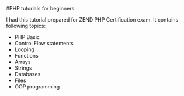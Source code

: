 #PHP tutorials for beginners 

I had this tutorial prepared for ZEND PHP Certification exam. It contains following topics:

- PHP Basic
- Control Flow statements
- Looping
- Functions
- Arrays
- Strings
- Databases
- Files
- OOP programming

